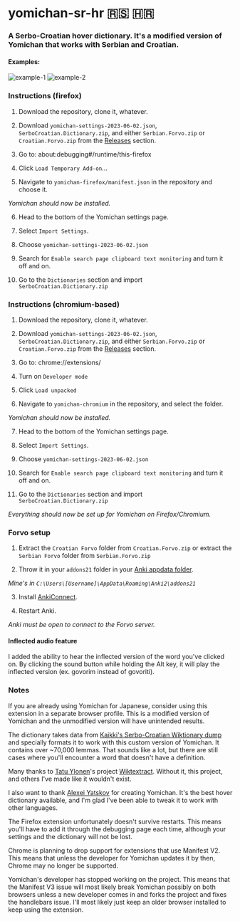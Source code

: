 # yomichan-sr-hr 🇷🇸 🇭🇷

### A Serbo-Croatian hover dictionary. It's a modified version of Yomichan that works with Serbian and Croatian.

#### Examples:
![example-1](https://github.com/seth-js/yomichan-sr-hr/assets/83692925/104599c8-0f80-40a7-9a46-10ac2f7d13d7)
![example-2](https://github.com/seth-js/yomichan-sr-hr/assets/83692925/2f4fea5e-9935-4d74-a28a-70e7590d91f3)

### Instructions (firefox)
1. Download the repository, clone it, whatever.

2. Download `yomichan-settings-2023-06-02.json`, `SerboCroatian.Dictionary.zip`, and either `Serbian.Forvo.zip` or `Croatian.Forvo.zip` from the [Releases](https://github.com/seth-js/yomichan-sr-hr/releases) section.

3. Go to: about:debugging#/runtime/this-firefox

4. Click `Load Temporary Add-on`…

5. Navigate to `yomichan-firefox/manifest.json` in the repository and choose it.

*Yomichan should now be installed.*

6. Head to the bottom of the Yomichan settings page.

7. Select `Import Settings`.

8. Choose `yomichan-settings-2023-06-02.json`

9. Search for `Enable search page clipboard text monitoring` and turn it off and on.

10. Go to the `Dictionaries` section and import `SerboCroatian.Dictionary.zip`

### Instructions (chromium-based)
1. Download the repository, clone it, whatever.

2. Download `yomichan-settings-2023-06-02.json`, `SerboCroatian.Dictionary.zip`, and either `Serbian.Forvo.zip` or `Croatian.Forvo.zip` from the [Releases](https://github.com/seth-js/yomichan-sr-hr/releases) section.

3. Go to: chrome://extensions/

4. Turn on `Developer mode`

5. Click `Load unpacked`

6. Navigate to `yomichan-chromium` in the repository, and select the folder.

*Yomichan should now be installed.*

7. Head to the bottom of the Yomichan settings page.

8. Select `Import Settings`.

9. Choose `yomichan-settings-2023-06-02.json`

10. Search for `Enable search page clipboard text monitoring` and turn it off and on.

11. Go to the `Dictionaries` section and import `SerboCroatian.Dictionary.zip`

*Everything should now be set up for Yomichan on Firefox/Chromium.*

### Forvo setup

1. Extract the `Croatian Forvo` folder from `Croatian.Forvo.zip` or extract the `Serbian Forvo` folder from `Serbian.Forvo.zip`

2. Throw it in your `addons21` folder in your [Anki appdata folder](https://docs.ankiweb.net/files.html?file-locations#file-locations).

*Mine's in `C:\Users\[Username]\AppData\Roaming\Anki2\addons21`*

3. Install [AnkiConnect](https://ankiweb.net/shared/info/2055492159).

4. Restart Anki.

*Anki must be open to connect to the Forvo server.*

#### Inflected audio feature

I added the ability to hear the inflected version of the word you've clicked on. By clicking the sound button while holding the Alt key, it will play the inflected version (ex. govorim instead of govoriti).

### Notes

If you are already using Yomichan for Japanese, consider using this extension in a separate browser profile. This is a modified version of Yomichan and the unmodified version will have unintended results.

The dictionary takes data from [Kaikki's Serbo-Croatian Wiktionary dump](https://kaikki.org/dictionary/Serbo-Croatian/) and specially formats it to work with this custom version of Yomichan. It contains over ~70,000 lemmas. That sounds like a lot, but there are still cases where you'll encounter a word that doesn't have a definition.

Many thanks to [Tatu Ylonen](http://www.lrec-conf.org/proceedings/lrec2022/pdf/2022.lrec-1.140.pdf)'s project [Wiktextract](https://github.com/tatuylonen/wiktextract). Without it, this project, and others I've made like it wouldn't exist.

I also want to thank [Alexei Yatskov](https://github.com/FooSoft) for creating Yomichan. It's the best hover dictionary available, and I'm glad I've been able to tweak it to work with other languages.

The Firefox extension unfortunately doesn't survive restarts. This means you'll have to add it through the debugging page each time, although your settings and the dictionary will not be lost.

Chrome is planning to drop support for extensions that use Manifest V2. This means that unless the developer for Yomichan updates it by then, Chrome may no longer be supported.

Yomichan's developer has stopped working on the project. This means that the Manifest V3 issue will most likely break Yomichan possibly on both browsers unless a new developer comes in and forks the project and fixes the handlebars issue. I'll most likely just keep an older browser installed to keep using the extension.
